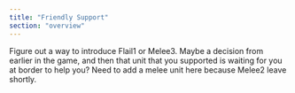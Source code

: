 ```yaml
---
title: "Friendly Support"
section: "overview"
---
```


Figure out a way to introduce Flail1 or Melee3. Maybe a decision from earlier in the game, and then that unit that you supported is waiting for you at border to help you? Need to add a melee unit here because Melee2 leave shortly.